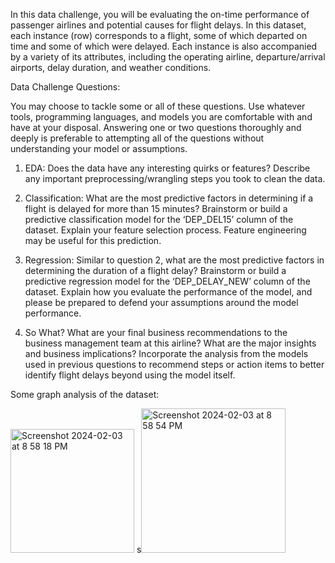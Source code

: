 In this data challenge, you will be evaluating the on-time performance of passenger airlines and potential causes for flight delays. In this dataset, each instance (row) corresponds to a flight, some of which departed on time and some of which were delayed. Each instance is also accompanied by a variety of its attributes, including the operating airline, departure/arrival airports, delay duration, and weather conditions.

Data Challenge Questions:

You may choose to tackle some or all of these questions. Use whatever tools, programming
languages, and models you are comfortable with and have at your disposal. Answering one or two
questions thoroughly and deeply is preferable to attempting all of the questions without
understanding your model or assumptions.

1. EDA: Does the data have any interesting quirks or features? Describe any important
preprocessing/wrangling steps you took to clean the data.

2. Classification: What are the most predictive factors in determining if a flight is delayed
for more than 15 minutes? Brainstorm or build a predictive classification model for the
‘DEP_DEL15’ column of the dataset. Explain your feature selection process. Feature
engineering may be useful for this prediction.

3. Regression: Similar to question 2, what are the most predictive factors in determining the duration
of a flight delay? Brainstorm or build a predictive regression model for the ‘DEP_DELAY_NEW’
column of the dataset. Explain how you evaluate the performance of the model, and please be
prepared to defend your assumptions around the model performance.

4. So What? What are your final business recommendations to the business management team at this
airline? What are the major insights and business implications? Incorporate the analysis from the
models used in previous questions to recommend steps or action items to better identify flight delays
beyond using the model itself.


Some graph analysis of the dataset:


<img width="198" alt="Screenshot 2024-02-03 at 8 58 18 PM" src="https://github.com/lsylcy0307/flightDataAnalysis/assets/62744724/1aec1c45-97a9-4a53-8db9-499e074dd428">
s<img width="231" alt="Screenshot 2024-02-03 at 8 58 54 PM" src="https://github.com/lsylcy0307/flightDataAnalysis/assets/62744724/2758207f-950d-42dc-9cbc-4942d36c7c1d">
